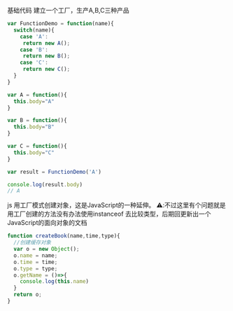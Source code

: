 基础代码
  建立一个工厂，生产A,B,C三种产品

  ```js
  var FunctionDemo = function(name){
    switch(name){
      case 'A':
       return new A();
      case 'B':
       return new B();
      case 'C':
       return new C();
    }
  }

  var A = function(){
    this.body="A"
  }

  var B = function(){
    this.body="B"
  }

  var C = function(){
    this.body="C"
  }

  var result = FunctionDemo('A')

  console.log(result.body)
  // A

  ```

  js 用工厂模式创建对象，这是JavaScript的一种延伸。
  ⚠️:不过这里有个问题就是用工厂创建的方法没有办法使用instanceof 去比较类型，后期回更新出一个JavaScript的面向对象的文档

  ```js
  function createBook(name,time,type){
    //创建缓存对象
    var o = new Object();
    o.name = name;
    o.time = time;
    o.type = type;
    o.getName = ()=>{
      console.log(this.name)
    }
    return o;
  }
  ```
  
